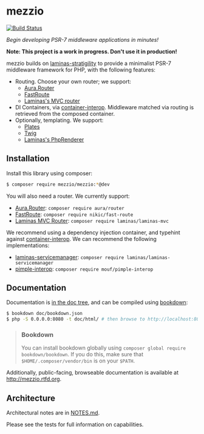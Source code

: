 # mezzio

[![Build Status](https://travis-ci.org/mezzio/mezzio.svg?branch=master)](https://travis-ci.org/mezzio/mezzio)

*Begin developing PSR-7 middleware applications in minutes!*

**Note: This project is a work in progress. Don't use it in production!**

mezzio builds on [laminas-stratigility](https://github.com/laminas/laminas-stratigility)
to provide a minimalist PSR-7 middleware framework for PHP, with the following
features:

- Routing. Choose your own router; we support:
    - [Aura.Router](https://github.com/auraphp/Aura.Router)
    - [FastRoute](https://github.com/nikic/FastRoute)
    - [Laminas's MVC router](https://github.com/laminas/laminas-mvc)
- DI Containers, via [container-interop](https://github.com/container-interop/container-interop).
  Middleware matched via routing is retrieved from the composed container.
- Optionally, templating. We support:
    - [Plates](http://platesphp.com/)
    - [Twig](http://twig.sensiolabs.org/)
    - [Laminas's PhpRenderer](https://github.com/laminas/laminas-view)

## Installation

Install this library using composer:

```bash
$ composer require mezzio/mezzio:*@dev
```

You will also need a router. We currently support:

- [Aura.Router](https://github.com/auraphp/Aura.Router): `composer require aura/router`
- [FastRoute](https://github.com/nikic/FastRoute): `composer require nikic/fast-route`
- [Laminas MVC Router](https://github.com/laminas/laminas-mvc): `composer require laminas/laminas-mvc`

We recommend using a dependency injection container, and typehint against
[container-interop](https://github.com/container-interop/container-interop). We
can recommend the following implementations:

- [laminas-servicemanager](https://github.com/laminas/laminas-servicemanager):
  `composer require laminas/laminas-servicemanager`
- [pimple-interop](https://github.com/moufmouf/pimple-interop):
  `composer require mouf/pimple-interop`

## Documentation

Documentation is [in the doc tree](doc/), and can be compiled using [bookdown](http://bookdown.io):

```bash
$ bookdown doc/bookdown.json
$ php -S 0.0.0.0:8080 -t doc/html/ # then browse to http://localhost:8080/
```

> ### Bookdown
>
> You can install bookdown globally using `composer global require bookdown/bookdown`. If you do
> this, make sure that `$HOME/.composer/vendor/bin` is on your `$PATH`.

Additionally, public-facing, browseable documentation is available at
http://mezzio.rtfd.org.

## Architecture

Architectural notes are in [NOTES.md](NOTES.md).

Please see the tests for full information on capabilities.
